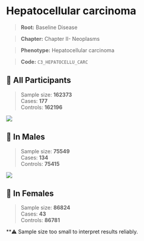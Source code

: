 # Hepatocellular carcinoma

> **Root:** Baseline Disease  

> **Chapter:** Chapter II- Neoplasms  

> **Phenotype:** Hepatocellular carcinoma  

> **Code:** `C3_HEPATOCELLU_CARC`

## 🧪 All Participants  
> Sample size: **162373**  
> Cases: **177**  
> Controls: **162196**
<img src="/Disease/Figures/ALL/Incidence/C3_HEPATOCELLU_CARC.png"/>
<CsvTable src="/Disease_Data/ALL/Incidence/COX_C3_HEPATOCELLU_CARC.csv" label="🔍 View full results" />

## 👨 In Males  
> Sample size: **75549**  
> Cases: **134**  
> Controls: **75415**
<img src="/Disease/Figures/Male/Incidence/C3_HEPATOCELLU_CARC.png"/>
<CsvTable src="/Disease_Data/Male/Incidence/COX_C3_HEPATOCELLU_CARC.csv" label="🔍 View full results" />

## 👩 In Females  
> Sample size: **86824**  
> Cases: **43**  
> Controls: **86781**

**⚠️ Sample size too small to interpret results reliably.

